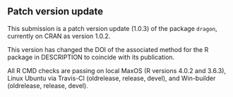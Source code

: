 ## Patch version update
This submission is a patch version update (1.0.3) of the package `dragon`, currently on CRAN as version 1.0.2.

This version has changed the DOI of the associated method for the R package in DESCRIPTION to coincide with its publication. 

All R CMD checks are passing on local MaxOS (R versions 4.0.2 and 3.6.3), Linux Ubuntu via Travis-CI (oldrelease, release, devel), and Win-builder (oldrelease, release, devel).

